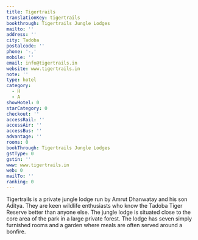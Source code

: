 ```yaml
---
title: Tigertrails
translationKey: tigertrails
bookthrough: Tigertrails Jungle Lodges
mailto: ''
address: ''
city: Tadoba
postalcode: ''
phone: '-,'
mobile: ''
email: info@tigertrails.in
website: www.tigertrails.in
note: ''
type: hotel
category:
  - H
  - A
showHotel: 0
starCategory: 0
checkout: ''
accessRail: ''
accessAir: ''
accessBus: ''
advantage: ''
rooms: 0
bookThrough: Tigertrails Jungle Lodges
gstType: 0
gstin: ''
www: www.tigertrails.in
web: 0
mailTo: ''
ranking: 0
---
```













Tigertrails is a private jungle lodge run by Amrut Dhanwatay and his son Aditya. They are keen wildlife enthusiasts who know the Tadoba Tiger Reserve better than anyone else.     The jungle lodge is situated close to the core area of the park in a large private forest. The lodge has seven simply furnished rooms and a garden where meals are often served around a bonfire.     